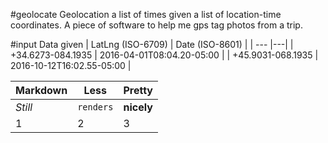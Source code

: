 #geolocate
Geolocation a list of times given a list of location-time coordinates. A piece of software to help me gps tag photos from a trip.

#input
Data given
| LatLng (ISO-6709) | Date (ISO-8601) |
| --- |---|
| +34.6273-084.1935 | 2016-04-01T08:04.20-05:00 |
| +45.9031-068.1935 | 2016-10-12T16:02.55-05:00 |


Markdown | Less | Pretty
--- | --- | ---
*Still* | `renders` | **nicely**
1 | 2 | 3
